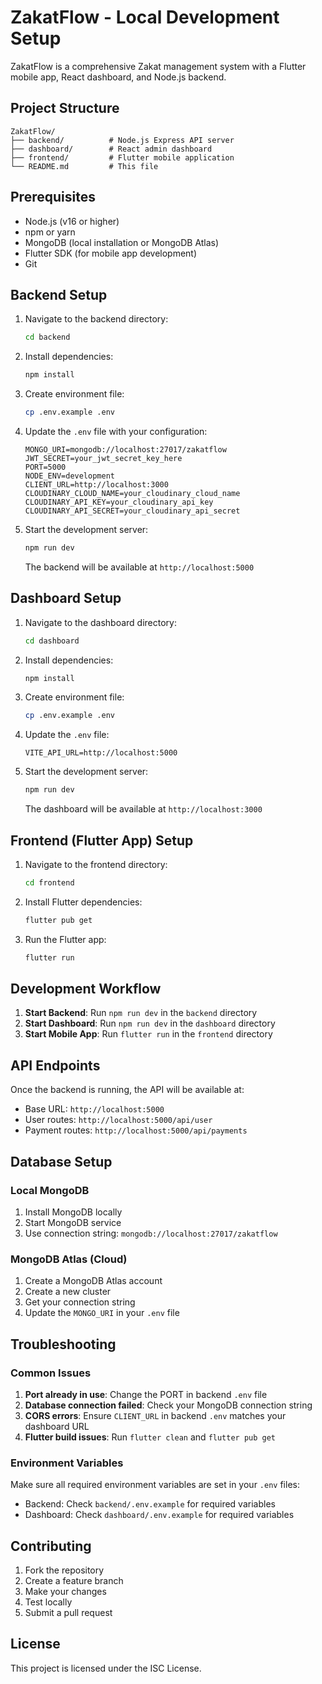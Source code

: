 # ZakatFlow - Local Development Setup

ZakatFlow is a comprehensive Zakat management system with a Flutter mobile app, React dashboard, and Node.js backend.

## Project Structure

```
ZakatFlow/
├── backend/          # Node.js Express API server
├── dashboard/        # React admin dashboard
├── frontend/         # Flutter mobile application
└── README.md         # This file
```

## Prerequisites

- Node.js (v16 or higher)
- npm or yarn
- MongoDB (local installation or MongoDB Atlas)
- Flutter SDK (for mobile app development)
- Git

## Backend Setup

1. Navigate to the backend directory:
   ```bash
   cd backend
   ```

2. Install dependencies:
   ```bash
   npm install
   ```

3. Create environment file:
   ```bash
   cp .env.example .env
   ```

4. Update the `.env` file with your configuration:
   ```
   MONGO_URI=mongodb://localhost:27017/zakatflow
   JWT_SECRET=your_jwt_secret_key_here
   PORT=5000
   NODE_ENV=development
   CLIENT_URL=http://localhost:3000
   CLOUDINARY_CLOUD_NAME=your_cloudinary_cloud_name
   CLOUDINARY_API_KEY=your_cloudinary_api_key
   CLOUDINARY_API_SECRET=your_cloudinary_api_secret
   ```

5. Start the development server:
   ```bash
   npm run dev
   ```

   The backend will be available at `http://localhost:5000`

## Dashboard Setup

1. Navigate to the dashboard directory:
   ```bash
   cd dashboard
   ```

2. Install dependencies:
   ```bash
   npm install
   ```

3. Create environment file:
   ```bash
   cp .env.example .env
   ```

4. Update the `.env` file:
   ```
   VITE_API_URL=http://localhost:5000
   ```

5. Start the development server:
   ```bash
   npm run dev
   ```

   The dashboard will be available at `http://localhost:3000`

## Frontend (Flutter App) Setup

1. Navigate to the frontend directory:
   ```bash
   cd frontend
   ```

2. Install Flutter dependencies:
   ```bash
   flutter pub get
   ```

3. Run the Flutter app:
   ```bash
   flutter run
   ```

## Development Workflow

1. **Start Backend**: Run `npm run dev` in the `backend` directory
2. **Start Dashboard**: Run `npm run dev` in the `dashboard` directory
3. **Start Mobile App**: Run `flutter run` in the `frontend` directory

## API Endpoints

Once the backend is running, the API will be available at:
- Base URL: `http://localhost:5000`
- User routes: `http://localhost:5000/api/user`
- Payment routes: `http://localhost:5000/api/payments`

## Database Setup

### Local MongoDB
1. Install MongoDB locally
2. Start MongoDB service
3. Use connection string: `mongodb://localhost:27017/zakatflow`

### MongoDB Atlas (Cloud)
1. Create a MongoDB Atlas account
2. Create a new cluster
3. Get your connection string
4. Update the `MONGO_URI` in your `.env` file

## Troubleshooting

### Common Issues

1. **Port already in use**: Change the PORT in backend `.env` file
2. **Database connection failed**: Check your MongoDB connection string
3. **CORS errors**: Ensure `CLIENT_URL` in backend `.env` matches your dashboard URL
4. **Flutter build issues**: Run `flutter clean` and `flutter pub get`

### Environment Variables

Make sure all required environment variables are set in your `.env` files:
- Backend: Check `backend/.env.example` for required variables
- Dashboard: Check `dashboard/.env.example` for required variables

## Contributing

1. Fork the repository
2. Create a feature branch
3. Make your changes
4. Test locally
5. Submit a pull request

## License

This project is licensed under the ISC License.